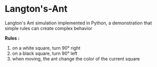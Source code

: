 # Langton's-Ant
Langton's Ant simulation implemented in Python, a demonstration that simple rules can create complex behavior

**Rules :**
1) on a white square, turn 90° right
2) on a black square, turn 90° left
3) when moving, the ant change the color of the current square
